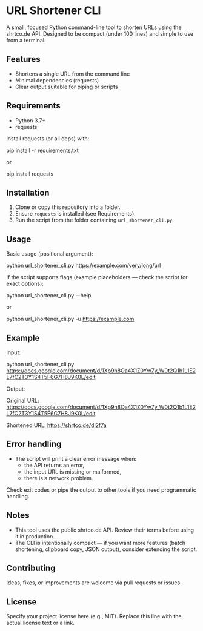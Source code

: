 # URL Shortener CLI

A small, focused Python command-line tool to shorten URLs using the shrtco.de API. Designed to be compact (under 100 lines) and simple to use from a terminal.

## Features

- Shortens a single URL from the command line
- Minimal dependencies (requests)
- Clear output suitable for piping or scripts

## Requirements

- Python 3.7+
- requests

Install requests (or all deps) with:

pip install -r requirements.txt

or

pip install requests

## Installation

1. Clone or copy this repository into a folder.
2. Ensure `requests` is installed (see Requirements).
3. Run the script from the folder containing `url_shortener_cli.py`.

## Usage

Basic usage (positional argument):

python url_shortener_cli.py https://example.com/very/long/url

If the script supports flags (example placeholders — check the script for exact options):

python url_shortener_cli.py --help

or

python url_shortener_cli.py -u https://example.com

## Example

Input:

python url_shortener_cli.py https://docs.google.com/document/d/1Xp9n8Oa4X1Z0Yw7y_W0t2Q1b1L1E2L7fC2T3Y1S4T5F6G7H8J9K0L/edit

Output:

Original URL:
https://docs.google.com/document/d/1Xp9n8Oa4X1Z0Yw7y_W0t2Q1b1L1E2L7fC2T3Y1S4T5F6G7H8J9K0L/edit

Shortened URL:
https://shrtco.de/dl2f7a

## Error handling

- The script will print a clear error message when:
  - the API returns an error,
  - the input URL is missing or malformed,
  - there is a network problem.

Check exit codes or pipe the output to other tools if you need programmatic handling.

## Notes

- This tool uses the public shrtco.de API. Review their terms before using it in production.
- The CLI is intentionally compact — if you want more features (batch shortening, clipboard copy, JSON output), consider extending the script.

## Contributing

Ideas, fixes, or improvements are welcome via pull requests or issues.

## License

Specify your project license here (e.g., MIT). Replace this line with the actual license text or a link.

<!-- ...existing code... -->